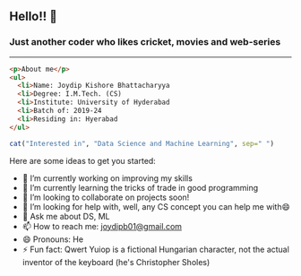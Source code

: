 ## Hello!! 👋
### Just another coder who likes cricket, movies and web-series

------------------------

<!--
**joydipb01/joydipb01** is a ✨ _special_ ✨ repository because its `README.md` (this file) appears on your GitHub profile. -->

```html
<p>About me</p>
<ul>
  <li>Name: Joydip Kishore Bhattacharyya
  <li>Degree: I.M.Tech. (CS)
  <li>Institute: University of Hyderabad
  <li>Batch of: 2019-24
  <li>Residing in: Hyerabad
</ul>
```

```r
cat("Interested in", "Data Science and Machine Learning", sep=" ")
```

Here are some ideas to get you started:

- 🔭 I’m currently working on improving my skills
- 🌱 I’m currently learning the tricks of trade in good programming
- 👯 I’m looking to collaborate on projects soon!
- 🤔 I’m looking for help with, well, any CS concept you can help me with😄
- 💬 Ask me about DS, ML
- 📫 How to reach me: joydipb01@gmail.com
- 😄 Pronouns: He
- ⚡ Fun fact: Qwert Yuiop is a fictional Hungarian character, not the actual inventor of the keyboard (he's Christopher Sholes)

